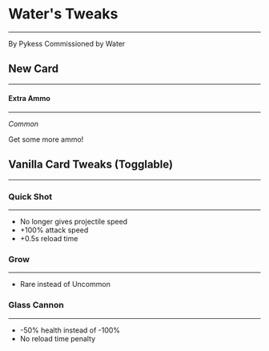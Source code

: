# Water's Tweaks
----------------
By Pykess
Commissioned by Water


## New Card
-----------

#### Extra Ammo
--------------
*Common*

Get some more ammo!

## Vanilla Card Tweaks (Togglable)
----------------------------------

### Quick Shot
--------------
- No longer gives projectile speed
- +100% attack speed
- +0.5s reload time

### Grow
--------
- Rare instead of Uncommon

### Glass Cannon
----------------
- -50% health instead of -100%
- No reload time penalty
